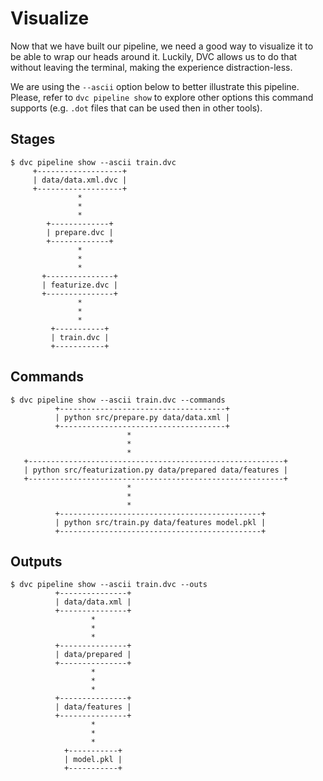 # Visualize

Now that we have built our pipeline, we need a good way to visualize it to be
able to wrap our heads around it. Luckily, DVC allows us to do that without
leaving the terminal, making the experience distraction-less.

We are using the `--ascii` option below to better illustrate this pipeline.
Please, refer to `dvc pipeline show` to explore other options this command
supports (e.g. `.dot` files that can be used then in other tools).

## Stages

```dvc
$ dvc pipeline show --ascii train.dvc
     +-------------------+
     | data/data.xml.dvc |
     +-------------------+
               *
               *
               *
        +-------------+
        | prepare.dvc |
        +-------------+
               *
               *
               *
       +---------------+
       | featurize.dvc |
       +---------------+
               *
               *
               *
         +-----------+
         | train.dvc |
         +-----------+
```

## Commands

```dvc
$ dvc pipeline show --ascii train.dvc --commands
          +-------------------------------------+
          | python src/prepare.py data/data.xml |
          +-------------------------------------+
                          *
                          *
                          *
   +---------------------------------------------------------+
   | python src/featurization.py data/prepared data/features |
   +---------------------------------------------------------+
                          *
                          *
                          *
          +---------------------------------------------+
          | python src/train.py data/features model.pkl |
          +---------------------------------------------+
```

## Outputs

```dvc
$ dvc pipeline show --ascii train.dvc --outs
          +---------------+
          | data/data.xml |
          +---------------+
                  *
                  *
                  *
          +---------------+
          | data/prepared |
          +---------------+
                  *
                  *
                  *
          +---------------+
          | data/features |
          +---------------+
                  *
                  *
                  *
            +-----------+
            | model.pkl |
            +-----------+
```
